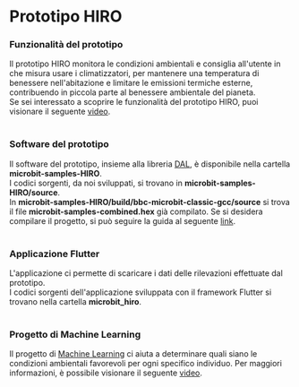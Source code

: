 # Prototipo HIRO

### Funzionalità del prototipo
Il prototipo HIRO monitora le condizioni ambientali e consiglia all'utente in che misura usare i climatizzatori, per mantenere una temperatura di benessere nell'abitazione e limitare le emissioni termiche esterne, contribuendo in piccola parte al benessere ambientale del pianeta.<br>
Se sei interessato a scoprire le funzionalità del prototipo HIRO, puoi visionare il seguente [video](https://youtu.be/x8loR7-OCnQ).<br><br>

### Software del prototipo
Il software del prototipo, insieme alla libreria [DAL](https://lancaster-university.github.io/microbit-docs/), è disponibile nella cartella <b>microbit-samples-HIRO</b>.<br>
I codici sorgenti, da noi sviluppati, si trovano in <b>microbit-samples-HIRO/source</b>.<br>
In <b>microbit-samples-HIRO/build/bbc-microbit-classic-gcc/source</b> si trova il file <b>microbit-samples-combined.hex</b> già compilato.
Se si desidera compilare il progetto, si può seguire la guida al seguente [link](https://lancaster-university.github.io/microbit-docs/offline-toolchains/).<br><br>

### Applicazione Flutter
L'applicazione ci permette di scaricare i dati delle rilevazioni effettuate dal prototipo.<br>
I codici sorgenti dell'applicazione sviluppata con il framework Flutter si trovano nella cartella <b>microbit_hiro</b>.<br><br>

### Progetto di Machine Learning
Il progetto di [Machine Learning](https://colab.research.google.com/drive/1DWXJCYFagaRwXk9cvUQ4ucVTA527xKEV?usp=sharing) ci aiuta a determinare quali siano le condizioni ambientali favorevoli per ogni specifico individuo. 
Per maggiori informazioni, è possibile visionare il seguente [video](https://youtu.be/x8loR7-OCnQ).
